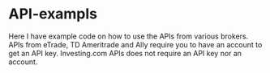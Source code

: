 # API-exampls

Here I have example code on how to use the APIs from various brokers.
APIs from eTrade, TD Ameritrade and Ally require you to have an account to get an API key.
Investing.com APIs does not require an API key nor an account.
